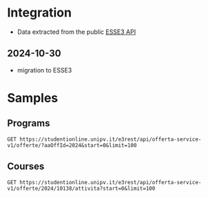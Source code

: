 # Integration

* Data extracted from the
  public [ESSE3 API](https://studentionline.unipv.it/e3rest/docs/?urls.primaryName=Offerta%20Api%20V1%20(https%3A%2F%2Fstudentionline.unipv.it%2Fe3rest%2Fapi%2Fofferta-service-v1))

## 2024-10-30

* migration to ESSE3

# Samples

## Programs

```http
GET https://studentionline.unipv.it/e3rest/api/offerta-service-v1/offerte/?aaOffId=2024&start=0&limit=100
```

## Courses

```http
GET https://studentionline.unipv.it/e3rest/api/offerta-service-v1/offerte/2024/10138/attivita?start=0&limit=100
```

